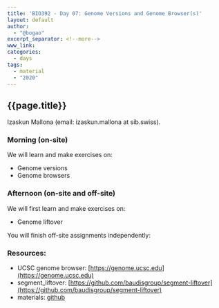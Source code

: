 ```yaml
---
title: 'BIO392 - Day 07: Genome Versions and Genome Browser(s)'
layout: default
author:
  - "@bogao"
excerpt_separator: <!--more-->
www_link:
categories:
  - days
tags:
  - material
  - "2020"
---
```


## {{page.title}}

Izaskun Mallona (email: izaskun.mallona at sib.swiss).

### Morning (on-site)

We will learn and make exercises on:

* Genome versions
* Genome browsers

### Afternoon (on-site and off-site)

We will first learn and make exercises on:

* Genome liftover

You will finish off-site assignments independently:

<!--more-->

### Resources:

* UCSC genome browser: [https://genome.ucsc.edu](https://genome.ucsc.edu)
* segment_liftover: [https://github.com/baudisgroup/segment-liftover](https://github.com/baudisgroup/segment-liftover)
* materials: [github](https://github.com/compbiozurich/UZH-BIO392/tree/master/course-material/2020/Sep24) 
